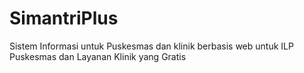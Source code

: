
# SimantriPlus

Sistem Informasi untuk Puskesmas dan klinik berbasis web untuk ILP Puskesmas dan Layanan Klinik yang Gratis

